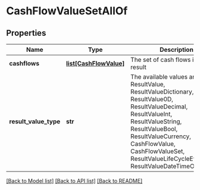 # CashFlowValueSetAllOf


## Properties
Name | Type | Description | Notes
------------ | ------------- | ------------- | -------------
**cashflows** | [**list[CashFlowValue]**](CashFlowValue.md) | The set of cash flows in the result | [optional] 
**result_value_type** | **str** | The available values are: ResultValue, ResultValueDictionary, ResultValue0D, ResultValueDecimal, ResultValueInt, ResultValueString, ResultValueBool, ResultValueCurrency, CashFlowValue, CashFlowValueSet, ResultValueLifeCycleEventValue, ResultValueDateTimeOffset | 

[[Back to Model list]](../README.md#documentation-for-models) [[Back to API list]](../README.md#documentation-for-api-endpoints) [[Back to README]](../README.md)



